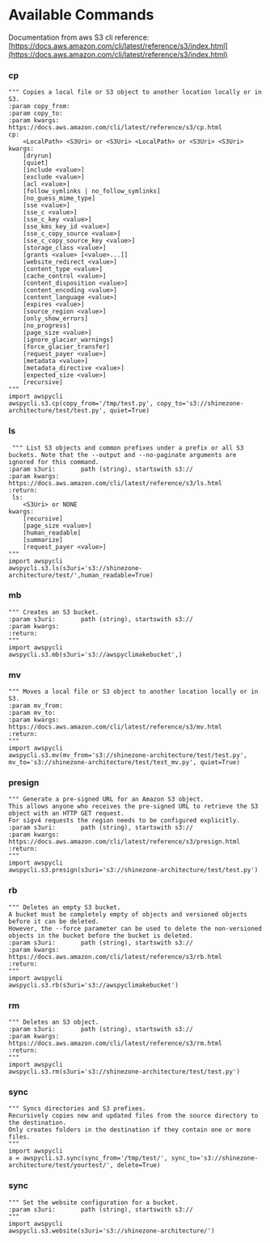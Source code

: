 # Available Commands

   Documentation from aws S3 cli reference: [https://docs.aws.amazon.com/cli/latest/reference/s3/index.html](https://docs.aws.amazon.com/cli/latest/reference/s3/index.html)

### cp
    """ Copies a local file or S3 object to another location locally or in S3.
    :param copy_from: 
    :param copy_to:
    :param kwargs:      https://docs.aws.amazon.com/cli/latest/reference/s3/cp.html
    cp:
        <LocalPath> <S3Uri> or <S3Uri> <LocalPath> or <S3Uri> <S3Uri>
    kwargs:
        [dryrun]
        [quiet]
        [include <value>]
        [exclude <value>]
        [acl <value>]
        [follow_symlinks | no_follow_symlinks]
        [no_guess_mime_type]
        [sse <value>]
        [sse_c <value>]
        [sse_c_key <value>]
        [sse_kms_key_id <value>]
        [sse_c_copy_source <value>]
        [sse_c_copy_source_key <value>]
        [storage_class <value>]
        [grants <value> [<value>...]]
        [website_redirect <value>]
        [content_type <value>]
        [cache_control <value>]
        [content_disposition <value>]
        [content_encoding <value>]
        [content_language <value>]
        [expires <value>]
        [source_region <value>]
        [only_show_errors]
        [no_progress]
        [page_size <value>]
        [ignore_glacier_warnings]
        [force_glacier_transfer]
        [request_payer <value>]
        [metadata <value>]
        [metadata_directive <value>]
        [expected_size <value>]
        [recursive]
    """
    import awspycli
    awspycli.s3.cp(copy_from='/tmp/test.py', copy_to='s3://shinezone-architecture/test/test.py', quiet=True)

### ls
     """ List S3 objects and common prefixes under a prefix or all S3 buckets. Note that the --output and --no-paginate arguments are ignored for this command.
    :param s3uri:       path (string), startswith s3://
    :param kwargs:      https://docs.aws.amazon.com/cli/latest/reference/s3/ls.html
    :return:
     ls:
        <S3Uri> or NONE
    kwargs:
        [recursive]
        [page_size <value>]
        [human_readable]
        [summarize]
        [request_payer <value>]
    """
    import awspycli
    awspycli.s3.ls(s3uri='s3://shinezone-architecture/test/',human_readable=True)

### mb
    """ Creates an S3 bucket.
    :param s3uri:       path (string), startswith s3://
    :param kwargs:
    :return:
    """
    import awspycli
    awspycli.s3.mb(s3uri='s3://awspyclimakebucket',)

### mv
    """ Moves a local file or S3 object to another location locally or in S3.
    :param mv_from:
    :param mv_to:
    :param kwargs:      https://docs.aws.amazon.com/cli/latest/reference/s3/mv.html
    :return:
    """
    import awspycli
    awspycli.s3.mv(mv_from='s3://shinezone-architecture/test/test.py', mv_to='s3://shinezone-architecture/test/test_mv.py', quiet=True)

### presign
    """ Generate a pre-signed URL for an Amazon S3 object.
    This allows anyone who receives the pre-signed URL to retrieve the S3 object with an HTTP GET request.
    For sigv4 requests the region needs to be configured explicitly.
    :param s3uri:       path (string), startswith s3://
    :param kwargs:      https://docs.aws.amazon.com/cli/latest/reference/s3/presign.html
    :return:
    """
    import awspycli
    awspycli.s3.presign(s3uri='s3://shinezone-architecture/test/test.py')

### rb
    """ Deletes an empty S3 bucket.
    A bucket must be completely empty of objects and versioned objects before it can be deleted.
    However, the --force parameter can be used to delete the non-versioned objects in the bucket before the bucket is deleted.
    :param s3uri:       path (string), startswith s3://
    :param kwargs:      https://docs.aws.amazon.com/cli/latest/reference/s3/rb.html
    :return:
    """
    import awspycli
    awspycli.s3.rb(s3uri='s3://awspyclimakebucket')

### rm
    """ Deletes an S3 object.
    :param s3uri:       path (string), startswith s3://
    :param kwargs:      https://docs.aws.amazon.com/cli/latest/reference/s3/rm.html
    :return:
    """
    import awspycli
    awspycli.s3.rm(s3uri='s3://shinezone-architecture/test/test.py')

### sync
    """ Syncs directories and S3 prefixes.
    Recursively copies new and updated files from the source directory to the destination.
    Only creates folders in the destination if they contain one or more files.
    """
    import awspycli
    a = awspycli.s3.sync(sync_from='/tmp/test/', sync_to='s3://shinezone-architecture/test/yourtest/', delete=True)

### sync
    """ Set the website configuration for a bucket.
    :param s3uri:       path (string), startswith s3://
    """
    import awspycli
    awspycli.s3.website(s3uri='s3://shinezone-architecture/')

